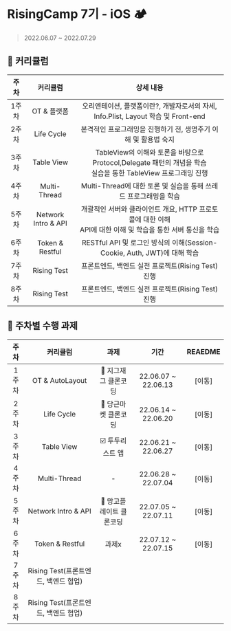 # RisingCamp 7기 - iOS 🏕
> 2022.06.07 ~ 2022.07.29
> 
## 📌 커리큘럼
| 주차 | 커리큘럼 | 상세 내용 |
| :----------: | :----------: | :----------: |
| 1주차 | OT & 플랫폼 | 오리엔테이션, 플랫폼이란?, 개발자로서의 자세, Info.Plist, Layout 학습 및 Front-end |
| 2주차 | Life Cycle | 본격적인 프로그래밍을 진행하기 전, 생명주기 이해 및 활용법 숙지 |
| 3주차 | Table View | TableView의 이해와 토론을 바탕으로 Protocol,Delegate 패턴의 개념을 학습 <br> 실습을 통한 TableView 프로그래밍  진행 |
| 4주차 | Multi-Thread | Multi-Thread에 대한 토론 및 실습을 통해 쓰레드 프로그래밍을 학습 |
| 5주차 | Network Intro & API | 개괄적인 서버와 클라이언트 개요, HTTP 프로토콜에 대한 이해 <br> API에 대한 이해 및 학습을 통한 서버 통신을 학습 |
| 6주차 | Token & Restful | RESTful API 및 로그인 방식의 이해(Session-Cookie, Auth, JWT)에 대해 학습 |
| 7주차 | Rising Test | 프론트엔드, 백엔드 실전 프로젝트(Rising Test) 진행 |
| 8주차 | Rising Test | 프론트엔드, 백엔드 실전 프로젝트(Rising Test) 진행 |

   
## 📌 주차별 수행 과제

| 주차 | 커리큘럼 | 과제 | 기간 |  REAEDME |   
| :----------: | :----------: | :----------: | :----------: | :----------: | 
| 1주차 | OT & AutoLayout | 👗 지그재그 클론코딩 | 22.06.07 ~ 22.06.13 | [이동]|
| 2주차 | Life Cycle | 🥕 당근마켓 클론코딩 | 22.06.14 ~ 22.06.20 | [이동] |
| 3주차 | Table View | ☑️ 투두리스트 앱 | 22.06.21 ~ 22.06.27 | [이동] |
| 4주차 | Multi-Thread | - | 22.06.28 ~ 22.07.04 | [이동] |
| 5주차 | Network Intro & API | 🥭 망고플레이트 클론코딩  | 22.07.05 ~ 22.07.11 | [이동] |
| 6주차 | Token & Restful | 과제x | 22.07.12 ~ 22.07.15| [이동] |
| 7주차 | Rising Test(프론트엔드, 백엔드 협업) | |  |  |
| 8주차 | Rising Test(프론트엔드, 백엔드 협업) | |  |  |


